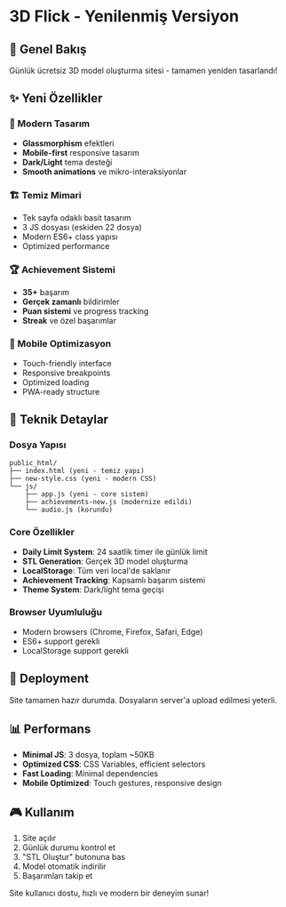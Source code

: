 # 3D Flick - Yenilenmiş Versiyon

## 🎯 Genel Bakış
Günlük ücretsiz 3D model oluşturma sitesi - tamamen yeniden tasarlandı!

## ✨ Yeni Özellikler

### 🎨 Modern Tasarım
- **Glassmorphism** efektleri
- **Mobile-first** responsive tasarım
- **Dark/Light** tema desteği
- **Smooth animations** ve mikro-interaksiyonlar

### 🏗️ Temiz Mimari
- Tek sayfa odaklı basit tasarım
- 3 JS dosyası (eskiden 22 dosya)
- Modern ES6+ class yapısı
- Optimized performance

### 🏆 Achievement Sistemi
- **35+** başarım
- **Gerçek zamanlı** bildirimler
- **Puan sistemi** ve progress tracking
- **Streak** ve özel başarımlar

### 📱 Mobile Optimizasyon
- Touch-friendly interface
- Responsive breakpoints
- Optimized loading
- PWA-ready structure

## 🔧 Teknik Detaylar

### Dosya Yapısı
```
public_html/
├── index.html (yeni - temiz yapı)
├── new-style.css (yeni - modern CSS)
└── js/
    ├── app.js (yeni - core sistem)
    ├── achievements-new.js (modernize edildi)
    └── audio.js (korundu)
```

### Core Özellikler
- **Daily Limit System**: 24 saatlik timer ile günlük limit
- **STL Generation**: Gerçek 3D model oluşturma
- **LocalStorage**: Tüm veri local'de saklanır
- **Achievement Tracking**: Kapsamlı başarım sistemi
- **Theme System**: Dark/light tema geçişi

### Browser Uyumluluğu
- Modern browsers (Chrome, Firefox, Safari, Edge)
- ES6+ support gerekli
- LocalStorage support gerekli

## 🚀 Deployment
Site tamamen hazır durumda. Dosyaların server'a upload edilmesi yeterli.

## 📊 Performans
- **Minimal JS**: 3 dosya, toplam ~50KB
- **Optimized CSS**: CSS Variables, efficient selectors
- **Fast Loading**: Minimal dependencies
- **Mobile Optimized**: Touch gestures, responsive design

## 🎮 Kullanım
1. Site açılır
2. Günlük durumu kontrol et
3. "STL Oluştur" butonuna bas
4. Model otomatik indirilir
5. Başarımları takip et

Site kullanıcı dostu, hızlı ve modern bir deneyim sunar!